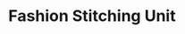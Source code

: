 ---
title: "Fashion Stitching Unit"
url: /thiruvananthapuram/fashion-stitching-unit/
shop: Schneiderei
---